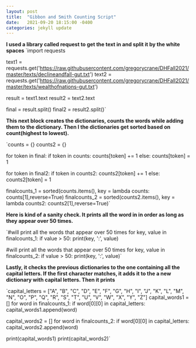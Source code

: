 ```yaml
---
layout: post
title:  "Gibbon and Smith Counting Script"
date:   2021-09-20 18:15:00 -0400
categories: jekyll update
---
```

**I used a library called request to get the text in and split it by the white spaces**
`import requests

text1 = requests.get('https://raw.githubusercontent.com/gregorycrane/DHFall2021/master/texts/declineandfall-gut.txt')
text2 = requests.get('https://raw.githubusercontent.com/gregorycrane/DHFall2021/master/texts/wealthofnations-gut.txt')

result = text1.text
result2 = text2.text

final = result.split()
final2 = result2.split()`

**This next block creates the dictionaries, counts the words while adding them to the dictionary. Then I the dictionaries get sorted based on count(highest to lowest).**

`counts = {}
counts2 = {}

for token in final:
  if token in counts:
    counts[token] += 1
  else:
    counts[token] = 1

for token in final2:
  if token in counts2:
    counts2[token] += 1
  else:
    counts2[token] = 1

finalcounts_1 = sorted(counts.items(), key = lambda counts: counts[1],reverse=True)
finalcounts_2 = sorted(counts2.items(), key = lambda counts2: counts2[1],reverse=True)`

**Here is kind of a sanity check. It prints all the word in in order as long as they appear over 50 times.**

`#will print all the words that appear over 50 times
for key, value in finalcounts_1:
  if value > 50:
    print(key, ':', value)

#will print all the words that appear over 50 times
for key, value in finalcounts_2:
  if value > 50:
    print(key, ':', value)`

**Lastly, it checks the previous dictionaries to the one containing all the capital letters. If the first character matches, it adds it to the a new dictionary with capital letters. Then it prints**

`capital_letters = ["A", "B", "C", "D", "E", "F", "G", "H", "I", "J", "K", "L", "M", "N", "O", "P", "Q", "R", "S", "T", "U", "V", "W", "X", "Y", "Z"]
capital_words1 = []
for word in finalcounts_1:
  if word[0][0] in capital_letters:
    capital_words1.append(word)

capital_words2 = []
for word in finalcounts_2:
  if word[0][0] in capital_letters:
    capital_words2.append(word)

print(capital_words1)
print(capital_words2)`